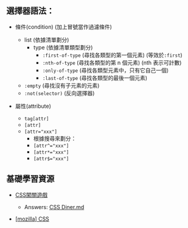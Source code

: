 ## 選擇器語法：
 - 條件(condition) (加上冒號當作過濾條件)
   - list (依據清單劃分)
     - type (依據清單類型劃分)
       - ```:first-of-type``` (尋找各類型的第一個元素) (等效於```:first```)
       - ```:nth-of-type``` (尋找各類型的第 n 個元素) (nth 表示可計數)
       - ```:only-of-type``` (尋找各類型元素中，只有它自己一個)
       - ```:last-of-type``` (尋找各類型的最後一個元素)
   - ```:empty``` (尋找沒有子元素的元素)
   - ```:not(selector)``` (反向選擇器)
   
 - 屬性(attribute)
   - ```tag[attr]```
   - ```[attr]```
   - ```[attr="xxx"]```
     - 根據搜尋來劃分：
     - ```[attr^="xxx"]```
     - ```[attr*="xxx"]```
     - ```[attr$="xxx"]```


## 基礎學習資源
 - [CSS闖關遊戲](http://flukeout.github.io/)
   - Answers: [CSS Diner.md](CSS%20Diner.md)

 - [[mozilla] CSS](https://developer.mozilla.org/zh-CN/docs/Learn/CSS/Introduction_to_CSS/Simple_selectors)
